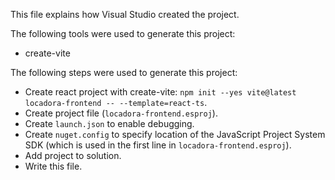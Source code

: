 This file explains how Visual Studio created the project.

The following tools were used to generate this project:
- create-vite

The following steps were used to generate this project:
- Create react project with create-vite: `npm init --yes vite@latest locadora-frontend -- --template=react-ts`.
- Create project file (`locadora-frontend.esproj`).
- Create `launch.json` to enable debugging.
- Create `nuget.config` to specify location of the JavaScript Project System SDK (which is used in the first line in `locadora-frontend.esproj`).
- Add project to solution.
- Write this file.
